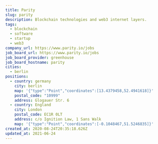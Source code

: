 ```yaml
---
title: Parity
slug: parity
description: Blockchain technologies and web3 internet layers.
tags:
  - blockchain
  - software
  - startup
  - web3
company_url: https://www.parity.io/jobs
job_board_url: https://www.parity.io/jobs
job_board_provider: greenhouse
job_board_hostname: parity
cities:
  - berlin
positions:
  - country: germany
    city: berlin
    map: '{"type":"Point","coordinates":[13.4379458,52.4941618]}'
    postal_code: "10999"
    address: Glogauer Str. 6
  - country: England
    city: London
    postal_code: EC1R 0LT
    address: c/o Ignition Law, 1 Sans Walk
    map: '{"type":"Point","coordinates":[-0.1048467,51.5246835]}'
created_at: 2020-08-24T20:35:18.626Z
updated_at: 2021-06-24
---
```

